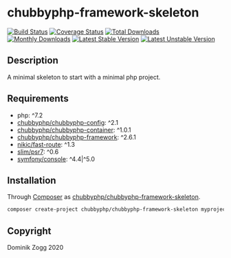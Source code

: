 # chubbyphp-framework-skeleton

[![Build Status](https://api.travis-ci.org/chubbyphp/chubbyphp-framework-skeleton.png?branch=master)](https://travis-ci.org/chubbyphp/chubbyphp-framework-skeleton)
[![Coverage Status](https://coveralls.io/repos/github/chubbyphp/chubbyphp-framework-skeleton/badge.svg?branch=master)](https://coveralls.io/github/chubbyphp/chubbyphp-framework-skeleton?branch=master)
[![Total Downloads](https://poser.pugx.org/chubbyphp/chubbyphp-framework-skeleton/downloads.png)](https://packagist.org/packages/chubbyphp/chubbyphp-framework-skeleton)
[![Monthly Downloads](https://poser.pugx.org/chubbyphp/chubbyphp-framework-skeleton/d/monthly)](https://packagist.org/packages/chubbyphp/chubbyphp-framework-skeleton)
[![Latest Stable Version](https://poser.pugx.org/chubbyphp/chubbyphp-framework-skeleton/v/stable.png)](https://packagist.org/packages/chubbyphp/chubbyphp-framework-skeleton)
[![Latest Unstable Version](https://poser.pugx.org/chubbyphp/chubbyphp-framework-skeleton/v/unstable)](https://packagist.org/packages/chubbyphp/chubbyphp-framework-skeleton)

## Description

A minimal skeleton to start with a minimal php project.

## Requirements

 * php: ^7.2
 * [chubbyphp/chubbyphp-config][20]: ^2.1
 * [chubbyphp/chubbyphp-container][21]: ^1.0.1
 * [chubbyphp/chubbyphp-framework][22]: ^2.6.1
 * [nikic/fast-route][23]: ^1.3
 * [slim/psr7][24]: ^0.6
 * [symfony/console][25]: ^4.4|^5.0

## Installation

Through [Composer](http://getcomposer.org) as [chubbyphp/chubbyphp-framework-skeleton][10].

```bash
composer create-project chubbyphp/chubbyphp-framework-skeleton myproject "dev-master"
```

## Copyright

Dominik Zogg 2020

[10]: https://travis-ci.org/chubbyphp/chubbyphp-framework-skeleton

[20]: https://packagist.org/packages/chubbyphp/chubbyphp-config
[21]: https://packagist.org/packages/chubbyphp/chubbyphp-container
[22]: https://packagist.org/packages/chubbyphp/chubbyphp-framework
[23]: https://packagist.org/packages/nikic/fast-route
[24]: https://packagist.org/packages/slim/psr7
[25]: https://packagist.org/packages/symfony/console
